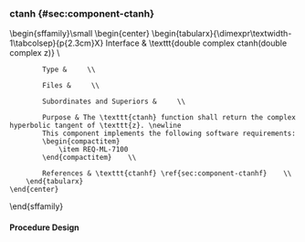 ### ctanh  {#sec:component-ctanh}

\begin{sffamily}\small
	\begin{center}
		\begin{tabularx}{\dimexpr\textwidth-1\tabcolsep}{p{2.3cm}X}
			Interface       & \texttt{double complex ctanh(double complex z)} \\ 
			
			Type &     \\ 
			
			Files &     \\ 
			
			Subordinates and Superiors &     \\ 
			
			Purpose & The \texttt{ctanh} function shall return the complex hyperbolic tangent of \texttt{z}. \newline
			This component implements the following software requirements:
			\begin{compactitem}
				\item REQ-ML-7100
			\end{compactitem}    \\ 
			
			References & \texttt{ctanhf} \ref{sec:component-ctanhf}    \\ 
		\end{tabularx}
	\end{center}
\end{sffamily}

#### Procedure Design
